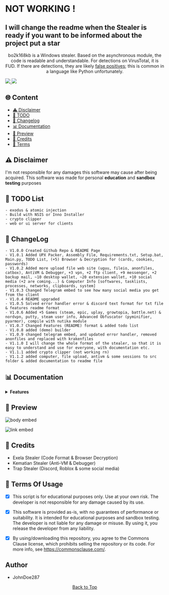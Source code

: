 <h1>NOT WORKING !</h1>
  <h2>I will change the readme when the Stealer is ready if you want to be informed about the project put a star</h2>

<p align="center">
  bo2k168kb is a Windows stealer. Based on the asynchronous module, the code is readable and understandable. For detections on VirusTotal, it is FUD. If there are detections, they are likely <a href="https://en.wikipedia.org/wiki/False_positives_and_false_negatives">false positives</a>; this is common in a language like Python unfortunately.
</p>

<a href="https://t.me/bo2k168kb/">
<img src="https://img.shields.io/badge/telegram-2CA5E0?style=for-the-badge&logo=telegram&logoColor=white">
</a>
<a href="https://discord.com/users/1221728197390106657">
<img src="https://img.shields.io/badge/discord-5865F2?style=for-the-badge&logo=discord&logoColor=white">
</a>

## <a id="content"></a>🌐 Content
- [⚠️ Disclaimer](#disclaimer)
- [📝 TODO](#todolist)
- [💭 Changelog](#changelog)
- [📊 Documentation](#documentation)
- [📸 Preview](#preview)
- [👤 Credits](#credits)
- [💼 Terms](#terms)

## <a id="disclaimer"></a>⚠️ Disclaimer
I'm not responsible for any damages this software may cause after being acquired. 
This software was made for personal **education** and **sandbox testing** purposes

## <a id="todolist"></a>📝 TODO List

```
- exodus & atomic injection
- Build with NSIS or Inno Installer
- crypto clipper
- web or ui server for clients
```


## <a id="changelog"></a>💭 ChangeLog

```
- V1.0.0 Created Github Repo & README Page
- V1.0.1 Added UPX Packer, Assembly File, Requirements.txt, Setup.bat, Main.py, TODO List, (+5) Browser & Decryption for (cards, cookies, passwords)
- V1.0.2 Added more upload file web site (uguu, fileio, anonfiles, catbox), AntiVM & Debugger, +3 vpn, +2 ftp client, +9 messenger, +2 backup mail, ~10 desktop wallet, ~20 extension wallet, +10 social media (+2 are coming...) & Computer Info [softwares, tasklists, processes, networks, clipboards, system]
- V1.0.3 Changed Telegram embed to see how many social media you get from the client
- V1.0.4 README upgraded
- V1.0.5 Solved error handler error & discord text format for txt file & features readme format
- V1.0.6 Added +5 Games (steam, epic, uplay, growtopia, battle.net) & nordvpn, putty, steam user info, Advanced Obfuscator (pyminifier, pyarmor), compile with nutika module
- V1.0.7 Changed Features (README) format & added todo list
- V1.0.8 added (demo) builder
- V1.0.9 changed telegram embed, and updated error handler, removed anonfiles and replaced with krakenfiles
- V1.1.0 I will change the whole format of the stealer, so that it is easy to understand and use for everyone, with documentation etc.
- V1.1.1 added crypto clipper (not working rn)
- V1.1.2 added computer, file upload, antivm & some sessions to src folder & added documentation to readme file
```


## <a id="documentation"></a>📊 Documentation

<details>
<summary><strong>Features</strong></summary>
  
  <details>
  <summary><strong>Browsers (+10)</strong></summary>
  
  • Chromium  
  • Edge  
  • Brave  
  • Chrome  
  • Epic Privacy  
  • Iridium  
  • Opera (GX)  
  • Opera  
  • Yandex  
  • Vivaldi  
  
  • Passwords  
  • Credit Cards  
  • Cookies  
  • Autofills  
  
  </details>
  
  <details>
  <summary><strong>Wallets Extensions (+7)</strong></summary>
  
  • MetaMask (3)  
  • Ronin Wallet (2)  
  • Exodus  
  • Trust Wallet  
  • Binance  
  • CoinBase  
  • TON  
  
  </details>
  
  <details>
  <summary><strong>2FA Codes (+4)</strong></summary>
  
  • GAuthAuthenticator  
  • EOSAuthenticator  
  • Authy  
  • Authenticator  
  
  </details>
  
  <details>
  <summary><strong>Password Managers (+10)</strong></summary>
  
  • 1Password  
  • NordPass  
  • DashLane  
  • Bitwarden  
  • RoboForm  
  • Keeper  
  • MultiPassword  
  • KeePassXC  
  • LastPass  
  • Trezor  
  
  </details>
  
  <details>
  <summary><strong>Social Media Accounts (+12)</strong></summary>
  
  • Roblox Account  
  • Twitch Account  
  • Twitter Account  
  • TikTok Account  
  • Spotify Account  
  • Instagram Account  
  • Guilded Account  
  • Patreon Account  
  • Riot User  
  • Steal User  
  
  </details>
  
  <details>
  <summary><strong>Messengers (+9)</strong></summary>
  
  • Discord Messenger  
  • Telegram Messenger  
  • Tox Messenger  
  • Element Messenger  
  • Skype Messenger  
  • Signal Messenger  
  • WhatsApp Messenger  
  • Pidgin Messenger  
  • Viber Messenger  
  
  </details>
  
  <details>
  <summary><strong>Backup Mail (+3)</strong></summary>
  
  • Mailbird  
  • Thunderbird  
  • Outlook Mails  
  
  </details>
  
  <details>
  <summary><strong>VPN Sessions (+4)</strong></summary>
  
  • <a href="https://openvpn.net/">Open VPN</a>  
  • <a href="https://surfshark.com/">Surfshark VPN</a>  
  • <a href="https://nordvpn.com/">Nord VPN</a>  
  • <a href="https://protonvpn.com/">Proton VPN</a>  
  
  </details>
  
  <details>
  <summary><strong>FTP Clients (+3)</strong></summary>
  
  • FileZilla  
  • WinSCP  
  • Putty  
  
  </details>
  
  <details>
  <summary><strong>Wallets Desktop (+8)</strong></summary>
  
  • Exodus  
  • Atomic  
  • Bitcoin  
  • Bytecoin  
  • Coinomi  
  • Dash  
  • WalletWasabi  
  • Electrum  
  
  </details>
  
  <details>
  <summary><strong>Game Files (+5)</strong></summary>
  
  • Steam  
  • BattleNet  
  • Growtopia  
  • Ubisoft  
  • Epic Games  
  
  </details>
  
  <details>
  <summary><strong>Computer Info (+6)</strong></summary>
  
  • System Info  
  • Processes Info  
  • TaskLists Info  
  • Installed Softwares  
  • Networks Info  
  • Clipboards Info  
  
  </details>
  
  <details>
  <summary><strong>Upload Files (+5)</strong></summary>
  
  • <a href="https://gofile.io/welcome">GoFile</a>  
  • <a href="https://www.file.io/">Fileio</a>  
  • <a href="https://catbox.moe/">Catbox</a>  
  • <a href="https://uguu.se/">Uguu</a>  
  • <a href="https://krakenfiles.com/">Kraken</a>  
  
  </details>
  
  <details>
  <summary><strong>Other Tools</strong></summary>
  
  • Send to Telegram  
  • Assembly File Editor  
  • Obfuscator  
  • Builder  
  • <a href="https://github.com/upx/upx">UPX Packer</a>  
  
  </details>
</details>

## <a id="preview"></a>📸 Preview

![body embed](https://raw.githubusercontent.com/JohnDoe287/bo2k168kb-stealer/main/preview/embed_all.png)  

![link embed](https://raw.githubusercontent.com/JohnDoe287/bo2k168kb-stealer/main/preview/embed_link.png)  


## <a id="forkedfrom"></a>👤 Credits
- Exela Stealer (Code Format & Browser Decryption)
- Kematian Stealer (Anti-VM & Debugger)
- Trap Stealer (Discord, Roblox & some social media)

## <a id="terms"></a>💼 Terms Of Usage
- [x] This script is for educational purposes only. Use at your own risk. The developer is not responsible for any damage caused by its use.

- [x] This software is provided as-is, with no guarantees of performance or suitability. It is intended for educational purposes and sandbox testing. The developer is not liable for any damage or misuse. By using it, you release the developer from any liability.

- [x] By using/downloading this repository, you agree to the Commons Clause license, which prohibits selling the repository or its code. For more info, see https://commonsclause.com/.

## Author
- JohnDoe287

<p align="center">
  <a href=#top>Back to Top</a>
</p>
